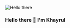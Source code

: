 ![Hello there](https://media1.tenor.com/images/6a4df9527c54d4528fb2b2ab47e7d422/tenor.gif?itemid=13774600)

### Hello there 👋 I'm Khayrul

<!-- <p> <a href="https://www.linkedin.com/in/francesco-saverio-zuppichini-94659a150/" target="_blank"><img alt="LinkedIn" src="https://img.shields.io/badge/linkedin-%230077B5.svg?&style=for-the-badge&logo=linkedin&logoColor=white" /></a>  <a href="https://medium.com/@FrancescoZ" target="_blank"><img alt="Medium" src="https://img.shields.io/badge/medium-%2312100E.svg?&style=for-the-badge&logo=medium&logoColor=white" /></a> 
</p>

### About me :rocket:
- 🎓  I am a Deep Learning (mostly Computer Vision) Engineer  @~~PwC~~ ~~[V7](https://www.v7labs.com/)~~ ~~[hugging face](https://huggingface.co/)~~ [RoboFlow](https://roboflow.com/)
- ❤️ I am passionate about **Software Engineering, Open-Source, Machine Learning/Deep Learning, Computer Vision and Robotics** 
- 📜 BSc Informatics and MSc Artificial Intelligence
- 📫 How to reach me: francesco.zuppichini@gmail.com
- 🏠 ~~Zurich(🇨🇭)~~ Lugano(🇨🇭) 


[![Francesco's github stats](https://github-readme-stats.vercel.app/api?username=FrancescoSaverioZuppichini)](https://github.com/anuraghazra/github-readme-stats)

![visitors](https://visitor-badge.glitch.me/badge?page_id=FrancescoSaverioZuppichini.count_visitors) -->

